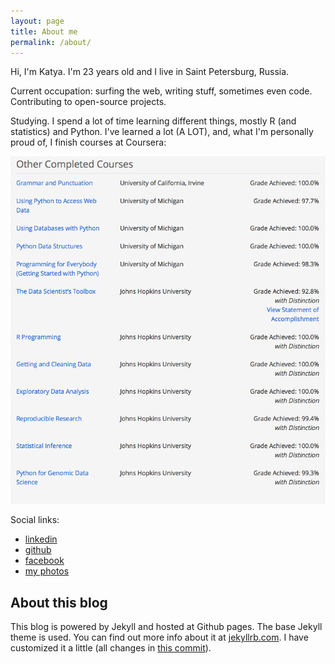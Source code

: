 ```yaml
---
layout: page
title: About me
permalink: /about/
---
```


Hi, I'm Katya. I'm 23 years old and I live in Saint Petersburg, Russia.

Current occupation: surfing the web, writing stuff, sometimes even code. Contributing to open-source projects.

Studying. I spend a lot of time learning different things, mostly R (and statistics) and Python. I've learned a lot (A LOT), and, what I'm personally proud of, I finish courses at Coursera:

![finished courses](/assets/coursera.png)

Social links:

* [linkedin](https://ru.linkedin.com/in/demidovakatya/en)
* [github](https://github.com/demidovakatya)
* [facebook](https://www.facebook.com/demidovakatya)
* [my photos](http://captain-cotique.tumblr.com)

## About this blog ##

This blog is powered by Jekyll and hosted at Github pages. The base Jekyll theme is used. You can find out more info about it at [jekyllrb.com](http://jekyllrb.com/). I have customized it a little (all changes in [this commit](https://github.com/demidovakatya/demidovakatya.github.io/commit/971c2e59082d31d2ca1655045af461a7b7e36e84)).

